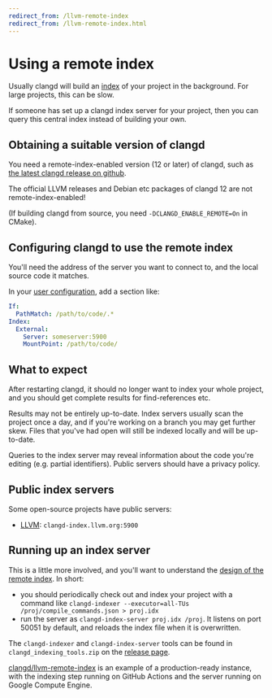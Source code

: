 ```yaml
---
redirect_from: /llvm-remote-index
redirect_from: /llvm-remote-index.html
---
```

# Using a remote index

Usually clangd will build an [index](/design/indexing) of your project in the
background. For large projects, this can be slow.

If someone has set up a clangd index server for your project, then you can query
this central index instead of building your own.

## Obtaining a suitable version of clangd

You need a remote-index-enabled version (12 or later) of clangd, such as
[the latest clangd release on github](https://github.com/clangd/clangd/releases/latest).

The official LLVM releases and Debian etc packages of clangd 12 are not
remote-index-enabled!

(If building clangd from source, you need `-DCLANGD_ENABLE_REMOTE=On` in CMake).

## Configuring clangd to use the remote index

You'll need the address of the server you want to connect to, and the local
source code it matches.

In your [user configuration](/config), add a section like:

```yaml
If:
  PathMatch: /path/to/code/.*
Index:
  External:
    Server: someserver:5900
    MountPoint: /path/to/code/
```

## What to expect

After restarting clangd, it should no longer want to index your whole project,
and you should get complete results for find-references etc.

Results may not be entirely up-to-date. Index servers usually scan the
project once a day, and if you're working on a branch you may get further skew.
Files that you've had open will still be indexed locally and will be up-to-date.

Queries to the index server may reveal information about the code you're editing
(e.g. partial identifiers). Public servers should have a privacy policy.

## Public index servers

Some open-source projects have public servers:

- [LLVM](http://clangd-index.llvm.org/): `clangd-index.llvm.org:5900`

## Running up an index server

This is a little more involved, and you'll want to understand the
[design of the remote index](/design/remote-index). In short:

 - you should periodically check out and index your project with a command like
   `clangd-indexer --executor=all-TUs /proj/compile_commands.json > proj.idx`
 - run the server as `clangd-index-server proj.idx /proj`. It listens on port
   50051 by default, and reloads the index file when it is overwritten.

The `clangd-indexer` and `clangd-index-server` tools can be found in
`clangd_indexing_tools.zip` on the
[release page](https://github.com/clangd/clangd/releases/latest).

[clangd/llvm-remote-index](https://github.com/clangd/llvm-remote-index) is an
example of a production-ready instance, with the indexing step running on
GitHub Actions and the server running on Google Compute Engine.
